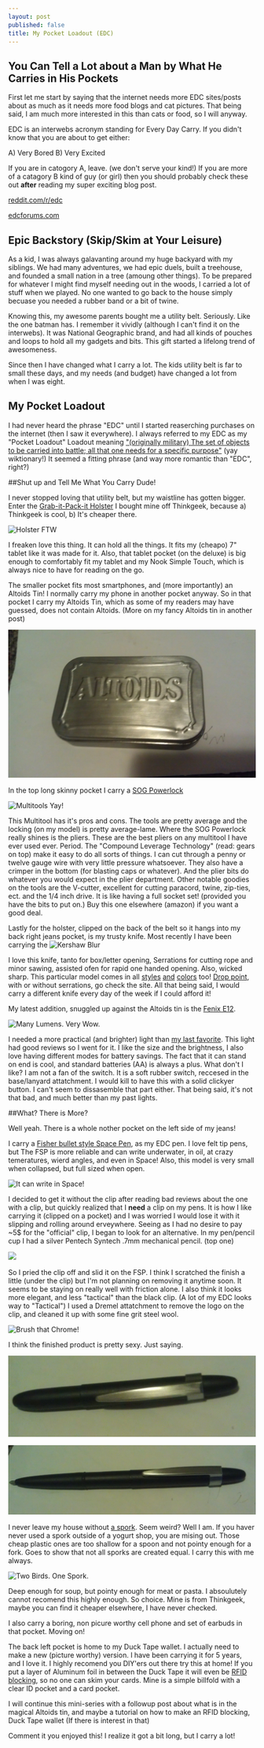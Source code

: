 ```yaml
---
layout: post
published: false
title: My Pocket Loadout (EDC)
---
```


## You Can Tell a Lot about a Man by What He Carries in His Pockets

First let me start by saying that the internet needs more EDC sites/posts about as much as it needs more food blogs and cat pictures. That being said, I am much more interested in this than cats or food, so I will anyway.

EDC is an interwebs acronym standing for Every Day Carry. If you didn't know that you are about to get either:

A) Very Bored
B) Very Excited

If you are in catogory A, leave. (we don't serve your kind!) If you are more of a catagory B kind of guy (or girl) then you should probably check these out **after** reading my super exciting blog post.

[reddit.com/r/edc](Http://www.reddit.com/r/edc)

[edcforums.com](Http://www.edcforums.com)

## Epic Backstory (Skip/Skim at Your Leisure)

As a kid, I was always galavanting around my huge backyard with my siblings. We had many adventures, we had epic duels, built a treehouse, and founded a small nation in a tree (amoung other things). To be prepared for whatever I might find myself needing out in the woods, I carried a lot of stuff when we played. No one wanted to go back to the house simply becuase you needed a rubber band or a bit of twine.

Knowing this, my awesome parents bought me a utility belt. Seriously. Like the one batman has. I remember it vividly (although I can't find it on the interwebs). It was National Geographic brand, and had all kinds of pouches and loops to hold all my gadgets and bits. This gift started a lifelong trend of awesomeness.

Since then I have changed what I carry a lot. The kids utility belt is far to small these days, and my needs (and budget) have changed a lot from when I was eight.

## My Pocket Loadout

I had never heard the phrase "EDC" until I started reaserching purchases on the internet (then I saw it everywhere). I always referred to my EDC as my "Pocket Loadout" Loadout meaning ["(originally military) The set of objects to be carried into battle; all that one needs for a specific purpose"](http://en.wiktionary.org/wiki/loadout) (yay wiktionary!) It seemed a fitting phrase (and way more romantic than "EDC", right?)

##Shut up and Tell Me What You Carry Dude!

I never stopped loving that utility belt, but my waistline has gotten bigger. Enter the [Grab-it-Pack-it Holster](http://www.thinkgeek.com/product/c616/ "Fanny pack for cool kids!") I bought mine off Thinkgeek, because a) Thinkgeek is cool, b) It's cheaper there.

![Holster FTW](http://a.tgcdn.net/images/products/zoom/c616_grab_it_pack_gadget_holster.jpg)

I freaken love this thing. It can hold all the things. It fits my (cheapo) 7" tablet like it was made for it. Also, that tablet pocket (on the deluxe) is big enough to comfortably fit my tablet and my Nook Simple Touch, which is always nice to have for reading on the go.

The smaller pocket fits most smartphones, and (more importantly) an Altoids Tin! I normally carry my phone in another pocket anyway. So in that pocket I carry my Altoids Tin, which as some of my readers may have guessed, does not contain Altoids. (More on my fancy Altoids tin in another post)

![IMAG0149.jpg](/media/IMAG0149.jpg)

In the top long skinny pocket I carry a [SOG Powerlock](http://www.sogknives.com/powerlock-eod-2-0-v-cutter-black-oxide.html "It's cheaper on Amazon!")

![Multitools Yay!](http://www.sogknives.com/media/catalog/product/cache/1/image/500x/9df78eab33525d08d6e5fb8d27136e95/s/o/sog_b63-n_2.png)

This Multitool has it's pros and cons. The tools are pretty average and the locking (on my model) is pretty average-lame. Where the SOG Powerlock really shines is the pliers. These are the best pliers on any multitool I have ever used ever. Period. The "Compound Leverage Technology" (read: gears on top) make it easy to do all sorts of things. I can cut through a penny or twelve gauge wire with very little pressure whatsoever. They also have a crimper in the bottom (for blasting caps or whatever). And the plier bits do whatever you would expect in the plier department. Other notable goodies on the tools are the V-cutter, excellent for cutting paracord, twine, zip-ties, ect. and the 1/4 inch drive. It is like having a full socket set! (provided you have the bits to put on.) Buy this one elsewhere (amazon) if you want a good deal.

Lastly for the holster, clipped on the back of the belt so it hangs into my back right jeans pocket, is my trusty knife. Most recently I have been carrying the ![Kershaw Blur](http://kershaw.kaiusaltd.com/images/uploads/products/1049/1670tblkst_profile_1020x400.png)

I love this knife, tanto for box/letter opening, Serrations for cutting rope and minor sawing, assisted ofen for rapid one handed opening. Also, wicked sharp. This particular model comes in all [styles](http://kershaw.kaiusaltd.com/knives/knife/olive-drab-blur "Ugly Green. Yum.") [and](http://kershaw.kaiusaltd.com/knives/knife/blur-blackwash "My favorite color.") [colors](http://kershaw.kaiusaltd.com/knives/knife/blur-red-black "Over 9000!") too! [Drop point](http://kershaw.kaiusaltd.com/knives/knife/blur-s30v "Fancy Steel too!"), with or without serrations, go check the site. All that being said, I would carry a different knife every day of the week if I could afford it!

My latest addition, snuggled up against the Altoids tin is the [Fenix E12](http://www.fenixlight.com/ProductMore.aspx?id=124&tid=11&cid=1 "Many Lumens. Very Wow."). 

![Many Lumens. Very Wow.](http://ep.yimg.com/ca/I/theshorelinemarket_2330_58022850)

I needed a more practical (and brighter) light than [my last favorite](http://www.thinkgeek.com/product/ed2c/ "Way cooler though."). This light had good reviews so I went for it. I like the size and the brightness, I also love having different modes for battery savings. The fact that it can stand on end is cool, and standard batteries (AA) is always a plus. What don't I like? I am not a fan of the switch. It is a soft rubber switch, reccesed in the base/lanyard attatchment. I would kill to have this with a solid clickyer button. I can't seem to dissasemble that part either. That being said, it's not that bad, and much better than my past lights. 

##What? There is More?

Well yeah. There is a whole nother pocket on the left side of my jeans!

I carry a [Fisher bullet style Space Pen](http://www.spacepen.com/matteblackbullet.aspx "It writes in Space!"), as my EDC pen. I love felt tip pens, but The FSP is more reliable and can write underwater, in oil, at crazy temeratures, wierd angles, and even in Space! Also, this model is very small when collapsed, but full sized when open.

![It can write in Space!](http://cdn.coloradopen.com/images/uploads/fisher-space-pen-bullet-ballpoint-black-matte-POP.png)

I decided to get it without the clip after reading bad reviews about the one with a clip, but quickly realized that I **need** a clip on my pens. It is how I like carrying it (clipped on a pocket) and I was worried I would lose it with it slipping and rolling around erveywhere. Seeing as I had no desire to pay ~5$ for the "official" clip, I began 
to look for an alternative. In my pen/pencil cup I had a silver Pentech Syntech .7mm mechanical pencil. (top one)

![](http://g-ecx.images-amazon.com/images/G/01/ciu/a6/f1/971a81b0c8a0003aacaeb110.L.jpg)

So I pried the clip off and slid it on the FSP. I think I scratched the finish a little (under the clip) but I'm not planning on removing it anytime soon. It seems to be staying on really well with friction alone. I also think it looks more elegant, and less "tactical" than the black clip. (A lot of my EDC looks way to "Tactical") I used a Dremel attatchment to remove the logo on the clip, and cleaned it up with some fine grit steel wool.

![Brush that Chrome!](http://www.thepolishingshop.co.uk/acatalog/3mscotchbrite.gif)

I think the finished product is pretty sexy. Just saying.

![IMAG0150.jpg](/media/IMAG0150.jpg)

![IMAG0151.jpg](/media/IMAG0151.jpg)

I never leave my house without [a spork](http://www.thinkgeek.com/product/8ace/ "Two Birds. One Spork."). Seem weird? Well I am. If you haver never used a spork outside of a yogurt shop, you are mising out. Those cheap plastic ones are too shallow for a spoon and not pointy enough for a fork. Goes to show that not all sporks are created equal. I carry this with me always.

![Two Birds. One Spork.](http://a.tgcdn.net/images/products/zoom/spork.jpg)

Deep enough for soup, but pointy enough for meat or pasta. I absoulutely cannot recomend this highly enough. So choice. Mine is from Thinkgeek, maybe you can find it cheaper elsewhere, I have never checked.

I also carry a boring, non picure worthy cell phone and set of earbuds in that pocket. Moving on!

The back left pocket is home to my Duck Tape wallet. I actually need to make a new (picture worthy) version. I have been carrying it for 5 years, and I love it. I highly recomend you DIY'ers out there try this at home! If you put a layer of Aluminum foil in between the Duck Tape it will even be [RFID blocking](http://en.wikipedia.org/wiki/RFID_skimming "Wikipedia to the Rescue!"), so no one can skim your cards. Mine is a simple billfold with a clear ID pocket and a card pocket.

I will continue this mini-series with a followup post about what is in the magical Altoids tin, and maybe a tutorial on how to make an RFID blocking, Duck Tape wallet (If there is interest in that) 

Comment it you enjoyed this! I realize it got a bit long, but I carry a lot! 